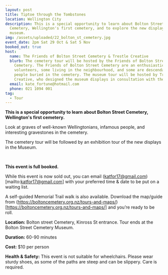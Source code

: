 ```yaml
---
layout: post
title: Tiptoe through the Tombstones
location: Wellington City
description: This is a special opportunity to learn about Bolton Street
  Cemetery, Wellington's first cemetery, and to explore the new displays in the
  museum.
img: /assets/uploaded/22_bolton_st_cemetery.jpg
event_date: 2pm Sat 29 Oct & Sat 5 Nov
booked_out: true
host:
  name: The Friends of Bolton Street Cemetery & Trestle Creative
  blurb: The cemetery tour will be hosted by the Friends of Bolton Street
    Cemetery. The Friends of Bolton Street Cemetery are an enthusiastic group of
    volunteers, some living in the neighbourhood, and some are descendants of
    people buried in the cemetery. The museum tour will be hosted by Trestle
    Creative, who designed the museum displays in consultation with the Friends.
  email: kate_fortune@hotmail.com
  phone: 021 1094 001
tag:
  - Tour
---
```

**This is a special opportunity to learn about Bolton Street Cemetery, Wellington's first cemetery.**

Look at graves of well-known Wellingtonians, infamous people, and interesting gravestones in the cemetery.

The cemetery tour will be followed by an exhibition tour of the new displays in the Museum.

<br>

**This event is full booked.**

<a style="display: none" href="https://www.eventfinda.co.nz/2022/tiptoe-through-the-tombstones2/wellington" class="button">Book the tour</a>

While this event is now sold out, you can email (katfor17@gmail.com)[mailto:katfor17@gmail.com] with your preferred time & date to be put on a waiting list.


A self-guided Memorial Trail walk is also available. Download the map/guide from  (https://boltoncemetery.org.nz/tours-and-maps/)[https://boltoncemetery.org.nz/tours-and-maps/] and you’re ready to be roll.

**Location:** Bolton street Cemetery, Kinross St entrance. Tour ends at the Bolton Street Cemetery Museum.

**Duration:** 60-90 minutes

**Cost:** $10 per person

**Health & Safety:** This event is not suitable for wheelchairs. Please wear sturdy shoes, as some of the paths are steep and can be slippery. Care is required.